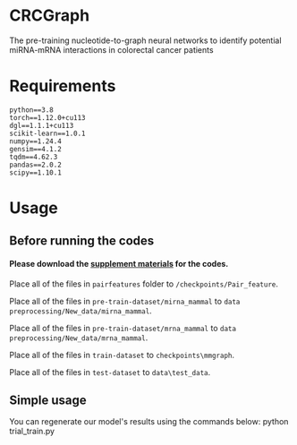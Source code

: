 # CRCGraph
The pre-training nucleotide-to-graph neural networks to identify potential miRNA-mRNA interactions in colorectal cancer patients

# Requirements
    python==3.8
    torch==1.12.0+cu113
    dgl==1.1.1+cu113
    scikit-learn==1.0.1
    numpy==1.24.4
    gensim==4.1.2
    tqdm==4.62.3
    pandas==2.0.2
    scipy==1.10.1

# Usage

## Before running the codes
#### Please download the [supplement materials](https://drive.google.com/drive/folders/1caGodK_1220YXQfKSLjHIvi87VBRau97?usp=drive_link) for the codes.
Place all of the files in `pairfeatures` folder to `/checkpoints/Pair_feature`.

Place all of the files in `pre-train-dataset/mirna_mammal` to `data preprocessing/New_data/mirna_mammal`.

Place all of the files in `pre-train-dataset/mrna_mammal` to `data preprocessing/New_data/mrna_mammal`.

Place all of the files in `train-dataset` to `checkpoints\mmgraph`.

Place all of the files in `test-dataset` to `data\test_data`.

## Simple usage
You can regenerate our model's results using the commands below:
    python trial_train.py


